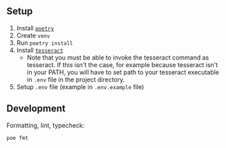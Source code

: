 

## Setup

1. Install [`poetry`](https://python-poetry.org/docs/#installing-with-pipx)
2. Create `venv`
3. Run `poetry install`
4. Install [`tesseract`](https://github.com/tesseract-ocr/tesseract#installing-tesseract)
     - Note that you must be able to invoke the tesseract command as tesseract. If this isn't the case,
    for example because tesseract isn't in your PATH, you will have to set path to your tesseract executable in `.env` file in the project directory.
5. Setup `.env` file (example in `.env.example` file)


## Development

Formatting, lint, typecheck:

```shell
poe fmt
```
